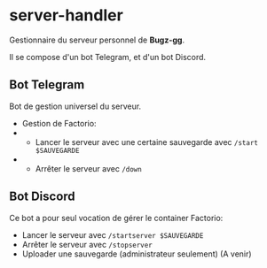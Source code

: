 # server-handler

Gestionnaire du serveur personnel de **Bugz-gg**.

Il se compose d'un bot Telegram, et d'un bot Discord.

## Bot Telegram
Bot de gestion universel du serveur.
- Gestion de Factorio:
- - Lancer le serveur avec une certaine sauvegarde avec `/start $SAUVEGARDE`
- - Arrêter le serveur avec `/down`


## Bot Discord
Ce bot a pour seul vocation de gérer le container Factorio:
- Lancer le serveur avec `/startserver $SAUVEGARDE`
- Arrêter le serveur avec `/stopserver`
- Uploader une sauvegarde (administrateur seulement) (A venir)

